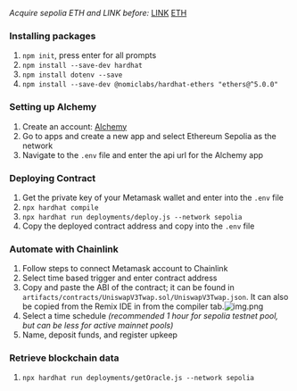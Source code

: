 *Acquire sepolia ETH and LINK before:* [LINK](https://faucets.chain.link/sepolia) [ETH](https://sepoliafaucet.com/)
### Installing packages
1. ```npm init```, press enter for all prompts
2. ```npm install --save-dev hardhat```
3. ```npm install dotenv --save```
4. ```npm install --save-dev @nomiclabs/hardhat-ethers "ethers@^5.0.0"```
### Setting up Alchemy
1. Create an account: [Alchemy](https://www.alchemy.com/)
2. Go to apps and create a new app and select Ethereum Sepolia as the network
3. Navigate to the ```.env``` file and enter the api url for the Alchemy app
### Deploying Contract 
1. Get the private key of your Metamask wallet and enter into the ```.env``` 
   file
2. ```npx hardhat compile```
3. ```npx hardhat run deployments/deploy.js --network sepolia```
4. Copy the deployed contract address and copy into the ```.env``` file
### Automate with Chainlink
1. Follow steps to connect Metamask account to Chainlink
2. Select time based trigger and enter contract address
3. Copy and paste the ABI of the contract; it can be found in 
   ```artifacts/contracts/UniswapV3Twap.sol/UniswapV3Twap.json```. It can 
   also be copied from the Remix IDE in from the compiler tab.![img.png](img.png)
4. Select a time schedule *(recommended 1 hour for sepolia testnet pool, but 
   can be less for active mainnet pools)*
5. Name, deposit funds, and register upkeep
### Retrieve blockchain data
1. ```npx hardhat run deployments/getOracle.js --network sepolia```
